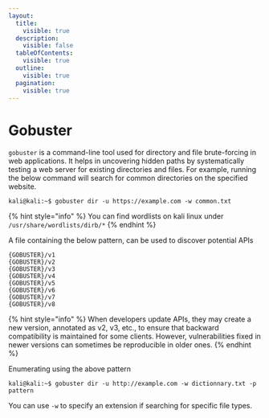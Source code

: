 ```yaml
---
layout:
  title:
    visible: true
  description:
    visible: false
  tableOfContents:
    visible: true
  outline:
    visible: true
  pagination:
    visible: true
---
```


# Gobuster

`gobuster` is a command-line tool used for directory and file brute-forcing in web applications. It helps in uncovering hidden paths by systematically testing a web server for existing directories and files. For example, running the below command will search for common directories on the specified website.

```shell-session
kali@kali:~$ gobuster dir -u https://example.com -w common.txt
```

{% hint style="info" %}
You can find wordlists on kali linux under `/usr/share/wordlists/dirb/*`
{% endhint %}



A file containing the below pattern, can be used to discover potential APIs

```
{GOBUSTER}/v1
{GOBUSTER}/v2
{GOBUSTER}/v3
{GOBUSTER}/v4
{GOBUSTER}/v5
{GOBUSTER}/v6
{GOBUSTER}/v7
{GOBUSTER}/v8
```

{% hint style="info" %}
When developers update APIs, they may create a new version, annotated as v2, v3, etc., to ensure that backward compatibility is maintained for some clients. However, vulnerabilities fixed in newer versions can sometimes be reproducible in older ones.
{% endhint %}

Enumerating using the above pattern

```shell-session
kali@kali:~$ gobuster dir -u http://example.com -w dictionnary.txt -p pattern
```



You can use `-w` to specify an extension if searching for specific file types.
